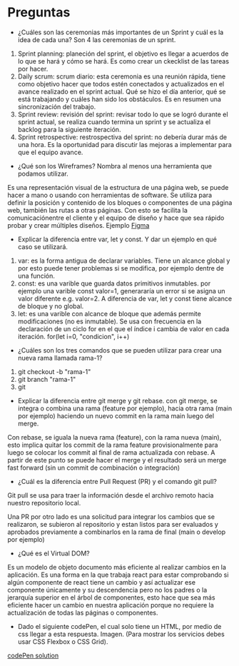 # Preguntas

- ¿Cuáles son las ceremonias más importantes de un Sprint y cuál es la idea de cada una?
  Son 4 las ceremonias de un sprint.

1. Sprint planning: planeción del sprint, el objetivo es llegar a acuerdos de lo que se hará y cómo se hará. Es como crear un ckecklist de las tareas por hacer.
2. Daily scrum: scrum diario: esta ceremonia es una reunión rápida, tiene como objetivo hacer que todos estén conectados y actualizados en el avance realizado en el sprint actual. Qué se hizo el día anterior, qué se está trabajando y cuáles han sido los obstáculos. Es en resumen una sincronización del trabajo.
3. Sprint review: revisión del sprint: revisar todo lo que se logró durante el sprint actual, se realiza cuando termina un sprint y se actualiza el backlog para la siguiente iteración.
4. Sprint retrospective: restrospectiva del sprint: no debería durar más de una hora. Es la oportunidad para discutir las mejoras a implementar para que el equipo avance.

- ¿Qué son los Wireframes? Nombra al menos una herramienta que podamos utilizar.

Es una representación visual de la estructura de una página web, se puede hacer a mano o usando con herramientas de software. Se utiliza para definir la posición y contenido de los bloques o componentes de una página web, también las rutas a otras páginas. Con esto se facilita la comunicaciónentre el cliente y el equipo de diseño y hace que sea rápido probar y crear múltiples diseños. Ejemplo [Figma](https://www.figma.com)

- Explicar la diferencia entre var, let y const. Y dar un ejemplo en qué caso se utilizará.

1. var: es la forma antigua de declarar variables. Tiene un alcance global y por esto puede tener problemas si se modifica, por ejemplo dentre de una función.
2. const: es una varible que guarda datos primitivos inmutables. por ejemplo una varible const valor=1, generararía un error si se asigna un valor diferente e.g. valor=2. A diferencia de var, let y const tiene alcance de bloque y no global.
3. let: es una varible con alcance de bloque que además permite modificaciones (no es inmutable). Se usa con frecuencia en la declaración de un ciclo for en el que el índice i cambia de valor en cada iteración. for(let i=0, "condicion", i++)

- ¿Cuáles son los tres comandos que se pueden utilizar para crear una nueva rama llamada rama-1?

1. git checkout -b "rama-1"
2. git branch "rama-1"
3. git

- Explicar la diferencia entre git merge y git rebase.
  con git merge, se integra o combina una rama (feature por ejemplo), hacia otra rama (main por ejemplo) haciendo un nuevo commit en la rama main luego del merge.

Con rebase, se iguala la nueva rama (feature), con la rama nueva (main), esto implica quitar los commit de la rama feature provisionalmente para luego se colocar los commit al final de rama actualizada con rebase. A partir de este punto se puede hacer el merge y el resultado será un merge fast forward (sin un commit de combinación o integración)

- ¿Cuál es la diferencia entre Pull Request (PR) y el comando git pull?

Git pull se usa para traer la información desde el archivo remoto hacia nuestro repositorio local.

Una PR por otro lado es una solicitud para integrar los cambios que se realizaron, se subieron al repositorio y estan listos para ser evaluados y aprobados previamente a combinarlos en la rama de final (main o develop por ejemplo)

- ¿Qué es el Virtual DOM?

Es un modelo de objeto documento más eficiente al realizar cambios en la aplicación. Es una forma en la que trabaja react para estar comprobando si algún componente de react tiene un cambio y así actualizar ese componente únicamente y su descendencia pero no los padres o la jerarquía superior en el árbol de componentes, esto hace que sea más eficiente hacer un cambio en nuestra aplicación porque no requiere la actualización de todas las páginas o componentes.

- Dado el siguiente codePen, el cual solo tiene un HTML, por medio de css llegar a esta respuesta. Imagen. (Para mostrar los servicios debes usar CSS Flexbox o CSS Grid).

[codePen solution](https://codepen.io/icabulo/pen/LYJgmpY?editors=1100)
